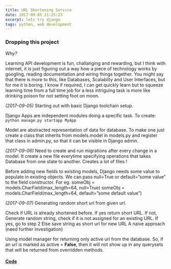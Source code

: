 ```yaml
---
title: URL Shortening Service
date: 2017-09-05 21:25:23
excerpt: lets try django
tags: python, web development
---
```


### Dropping this project 

<em>Why?</em>

Learning API development is fun, challanging and rewarding, but I think with internet, it is just figuring out a way how a piece of technology works by googling, reading documentation and wiring things together. You might say that there is more to this, like Databases, Scalablity and User Interfaces, but for me it is boring. I know if required, I can get quickly learn but to squeeze learning time from a full time job for a less intriguing task is more like drinking poison for not setting foot on moon.

<em>(2017-09-05)</em>
Starting out with basic Django toolchain setup.

Django Apps are independent modules doing a specific task.
To create: 
<code>python manage.py startapp MyApp</code>

Model are abstracted representation of data for database. To make one just create a class that inherits from models.model in models.py and register that class in admin.py, so that it can be visible in Django admin.

<em>(2017-09-06)</em>
Need to create and run migrations after every change in a model. It create a new file everytime specifying operations that takes Database from one state to another. Creates a lot of files !

Before adding new fields to existing models, Django needs some value to populate in existing objects. We can pass null=True or default=”some value” to the field constructor.
For eg. someObj = models.CharField(max_length=64, null=True)
someObj = models.CharField(max_length=64, default=”some default value”)

<em>(2017-09-07)</em>
Generating random short url from given url.

Check if URL is already shortened before. If yes return short URL.
If not, Generate random string, check if it is not assigned for an existing URL.
If yes, go to step 2
Else save string as short url for new URL
A naive approach (need further investigation)

Using model manager for returning only active url from the database. So, if an url is marked as
active = **False**, then it will not show up in any querysets that will be returned from overridden methods.

#### [Code](https://github.com/narveersingh/chotelinks-platform)
